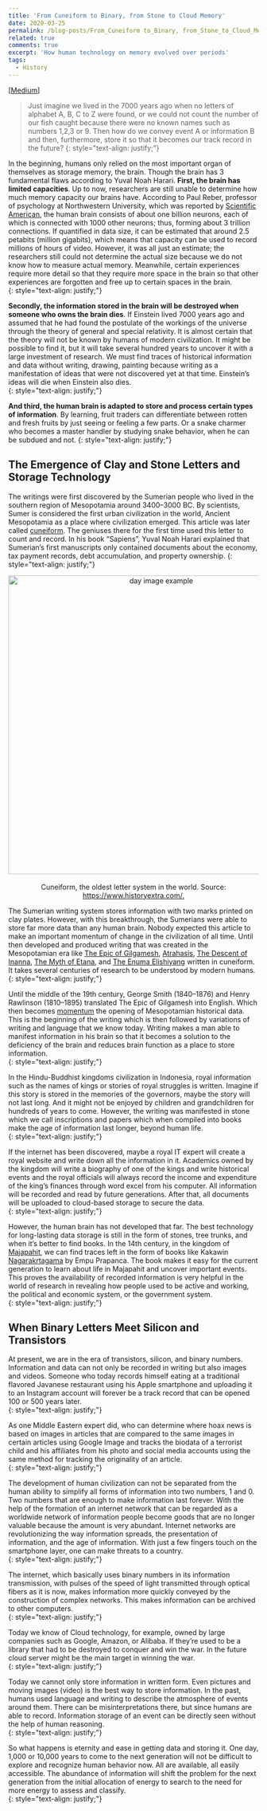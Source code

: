```yaml
---
title: 'From Cuneiform to Binary, from Stone to Cloud Memory'
date: 2020-03-25
permalink: /blog-posts/From_Cuneiform to_Binary, from_Stone_to_Cloud_Memory/
related: true
comments: true
excerpt: 'How human technology on memory evolved over periods'
tags:
  - History
---
```


[[Medium](https://medium.com/@rifkikurniawan17/dari-cuneiform-hingga-biner-dari-batu-hingga-cloud-memory-bagaimana-kita-menyimpan-data-dari-40fbdf5707a1 "Medium")]

> Just imagine we lived in the 7000 years ago when no letters of alphabet A, B, C to Z were found, or we could not count the number of our fish caught because there were no known names such as numbers 1,2,3 or 9. Then how do we convey event A or information B and then, furthermore, store it so that it becomes our track record in the future?
{: style="text-align: justify;"}


In the beginning, humans only relied on the most important organ of themselves as storage memory, the brain. Though the brain has 3 fundamental flaws according to Yuval Noah Harari. **First, the brain has limited capacities**. Up to now, researchers are still unable to determine how much memory capacity our brains have. According to Paul Reber, professor of psychology at Northwestern University, which was reported by [Scientific American](https://www.scientificamerican.com/article/what-is-the-memory-capacity/), the human brain consists of about one billion neurons, each of which is connected with 1000 other neurons; thus, forming about 3 trillion connections. If quantified in data size, it can be estimated that around 2.5 petabits (million gigabits), which means that capacity can be used to record millions of hours of video. However, it was all just an estimate; the researchers still could not determine the actual size because we do not know how to measure actual memory. Meanwhile, certain experiences require more detail so that they require more space in the brain so that other experiences are forgotten and free up to certain spaces in the brain.  
{: style="text-align: justify;"}

  
**Secondly, the information stored in the brain will be destroyed when someone who owns the brain dies**. If Einstein lived 7000 years ago and assumed that he had found the postulate of the workings of the universe through the theory of general and special relativity. It is almost certain that the theory will not be known by humans of modern civilization. It might be possible to find it, but it will take several hundred years to uncover it with a large investment of research. We must find traces of historical information and data without writing, drawing, painting because writing as a manifestation of ideas that were not discovered yet at that time. Einstein’s ideas will die when Einstein also dies.  
{: style="text-align: justify;"}

  
**And third, the human brain is adapted to store and process certain types of information**. By learning, fruit traders can differentiate between rotten and fresh fruits by just seeing or feeling a few parts. Or a snake charmer who becomes a master handler by studying snake behavior, when he can be subdued and not.
{: style="text-align: justify;"}

  
## The Emergence of Clay and Stone Letters and Storage Technology
The writings were first discovered by the Sumerian people who lived in the southern region of Mesopotamia around 3400–3000 BC. By scientists, Sumer is considered the first urban civilization in the world, Ancient Mesopotamia as a place where civilization emerged. This article was later called [cuneiform](https://www.ancient.eu/cuneiform/). The geniuses there for the first time used this letter to count and record. In his book “Sapiens”, Yuval Noah Harari explained that Sumerian’s first manuscripts only contained documents about the economy, tax payment records, debt accumulation, and property ownership.
{: style="text-align: justify;"}


<p align="center">
  <img src="https://miro.medium.com/max/620/1*J6q_C4-gbvXS2_krJdxU9A.jpeg" alt="day image example" width="600px">
  <br />
  <br />
  Cuneiform, the oldest letter system in the world. Source: <a href="https://www.historyextra.com/">https://www.historyextra.com/.</a>
</p> 
  
The Sumerian writing system stores information with two marks printed on clay plates. However, with this breakthrough, the Sumerians were able to store far more data than any human brain. Nobody expected this article to make an important momentum of change in the civilization of all time. Until then developed and produced writing that was created in the Mesopotamian era like [The Epic of Gilgamesh](https://www.britannica.com/topic/Epic-of-Gilgamesh), [Atrahasis](https://www.ancient.eu/article/227/the-atrahasis-epic-the-great-flood--the-meaning-of/), [The Descent of Inanna](https://www.ancient.eu/article/215/inannas-descent-a-sumerian-tale-of-injustice/), [The Myth of Etana](https://www.ancient.eu/article/224/the-myth-of-etana/), and [The Enuma Elishiyang](https://www.ancient.eu/article/225/enuma-elish---the-babylonian-epic-of-creation---fu/) written in cuneiform. It takes several centuries of research to be understood by modern humans.  
{: style="text-align: justify;"}  
  
Until the middle of the 19th century, George Smith (1840–1876) and Henry Rawlinson (1810–1895) translated The Epic of Gilgamesh into English. Which then becomes [momentum](https://www.nationalgeographic.com/history/magazine/2018/01-02/history-gilgamesh-epic-discovery/) the opening of Mesopotamian historical data. This is the beginning of the writing which is then followed by variations of writing and language that we know today. Writing makes a man able to manifest information in his brain so that it becomes a solution to the deficiency of the brain and reduces brain function as a place to store information.  
{: style="text-align: justify;"}

  
  
In the Hindu-Buddhist kingdoms civilization in Indonesia, royal information such as the names of kings or stories of royal struggles is written. Imagine if this story is stored in the memories of the governors, maybe the story will not last long. And it might not be enjoyed by children and grandchildren for hundreds of years to come. However, the writing was manifested in stone which we call inscriptions and papers which when compiled into books make the age of information last longer, beyond human life.  
{: style="text-align: justify;"}

  
  
If the internet has been discovered, maybe a royal IT expert will create a royal website and write down all the information in it. Academics owned by the kingdom will write a biography of one of the kings and write historical events and the royal officials will always record the income and expenditure of the king’s finances through word excel from his computer. All information will be recorded and read by future generations. After that, all documents will be uploaded to cloud-based storage to secure the data.  
{: style="text-align: justify;"}

  
  
However, the human brain has not developed that far. The best technology for long-lasting data storage is still in the form of stones, tree trunks, and when it’s better to find books. In the 14th century, in the kingdom of [Majapahit](https://historia.id/kuno/articles/awal-mula-kerajaan-majapahit-D8J4o), we can find traces left in the form of books like Kakawin [Nagarakrtagama](https://id.wikipedia.org/wiki/Kakawin_Nagarakretagama) by Empu Prapanca. The book makes it easy for the current generation to learn about life in Majapahit and uncover important events. This proves the availability of recorded information is very helpful in the world of research in revealing how people used to be active and working, the political and economic system, or the government system.  
{: style="text-align: justify;"}


## When Binary Letters Meet Silicon and Transistors
At present, we are in the era of transistors, silicon, and binary numbers. Information and data can not only be recorded in writing but also images and videos. Someone who today records himself eating at a traditional flavored Javanese restaurant using his Apple smartphone and uploading it to an Instagram account will forever be a track record that can be opened 100 or 500 years later.  
{: style="text-align: justify;"}

  
  
As one Middle Eastern expert did, who can determine where hoax news is based on images in articles that are compared to the same images in certain articles using Google Image and tracks the biodata of a terrorist child and his affiliates from his photo and social media accounts using the same method for tracking the originality of an article.  
{: style="text-align: justify;"}

  
  
The development of human civilization can not be separated from the human ability to simplify all forms of information into two numbers, 1 and 0. Two numbers that are enough to make information last forever. With the help of the formation of an internet network that can be regarded as a worldwide network of information people become goods that are no longer valuable because the amount is very abundant. Internet networks are revolutionizing the way information spreads, the presentation of information, and the age of information. With just a few fingers touch on the smartphone layer, one can make threats to a country.  
{: style="text-align: justify;"}

  
  
The internet, which basically uses binary numbers in its information transmission, with pulses of the speed of light transmitted through optical fibers as it is now, makes information more quickly conveyed by the construction of complex networks. This makes information can be archived to other computers.  
{: style="text-align: justify;"}

  
  
Today we know of Cloud technology, for example, owned by large companies such as Google, Amazon, or Alibaba. If they’re used to be a library that had to be destroyed to conquer and win the war. In the future cloud server might be the main target in winning the war.  
{: style="text-align: justify;"}

  
  
Today we cannot only store information in written form. Even pictures and moving images (video) is the best way to store information. In the past, humans used language and writing to describe the atmosphere of events around them. There can be misinterpretations there, but since humans are able to record. Information storage of an event can be directly seen without the help of human reasoning.  
{: style="text-align: justify;"}

  
  
So what happens is eternity and ease in getting data and storing it. One day, 1,000 or 10,000 years to come to the next generation will not be difficult to explore and recognize human behavior now. All are available, all easily accessible. The abundance of information will shift the problem for the next generation from the initial allocation of energy to search to the need for more energy to assess and classify.  
{: style="text-align: justify;"}
